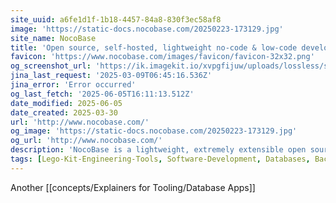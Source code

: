 ```yaml
---
site_uuid: a6fe1d1f-1b18-4457-84a8-830f3ec58af8
image: 'https://static-docs.nocobase.com/20250223-173129.jpg'
site_name: NocoBase
title: 'Open source, self-hosted, lightweight no-code & low-code development platform'
favicon: 'https://www.nocobase.com/images/favicon/favicon-32x32.png'
og_screenshot_url: 'https://ik.imagekit.io/xvpgfijuw/uploads/lossless/screenshots/20250604_NocoBase_og_screenshot.jpeg'
jina_last_request: '2025-03-09T06:45:16.536Z'
jina_error: 'Error occurred'
og_last_fetch: '2025-06-05T16:11:13.512Z'
date_modified: 2025-06-05
date_created: 2025-03-30
url: 'http://www.nocobase.com/'
og_image: 'https://static-docs.nocobase.com/20250223-173129.jpg'
og_url: 'http://www.nocobase.com/'
description: 'NocoBase is a lightweight, extremely extensible open source no-code and low-code development platform. Quickly deploy to gain a private, controllable no-code solution!'
tags: [Lego-Kit-Engineering-Tools, Software-Development, Databases, Backend-As-A-Service]
---
```


Another [[concepts/Explainers for Tooling/Database Apps]]